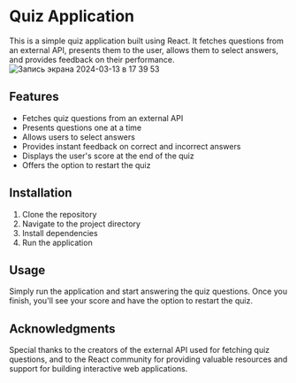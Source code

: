 # Quiz Application

This is a simple quiz application built using React. It fetches questions from an external API, presents them to the user, allows them to select answers, and provides feedback on their performance.  
![Запись экрана 2024-03-13 в 17 39 53](https://github.com/AV-Loginova/Quiz/assets/129111624/a42e0a68-1b3b-46f4-8b5c-0e26bdd17c82)

## Features
- Fetches quiz questions from an external API
- Presents questions one at a time
- Allows users to select answers
- Provides instant feedback on correct and incorrect answers
- Displays the user's score at the end of the quiz
- Offers the option to restart the quiz

## Installation
1) Clone the repository
2) Navigate to the project directory
3) Install dependencies
4) Run the application

## Usage
Simply run the application and start answering the quiz questions. Once you finish, you'll see your score and have the option to restart the quiz.

## Acknowledgments
Special thanks to the creators of the external API used for fetching quiz questions, and to the React community for providing valuable resources and support for building interactive web applications.
